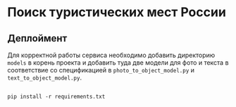 # Поиск туристических мест России

## Деплоймент

Для корректной работы сервиса необходимо добавить директорию
`models` в корень проекта и добавить туда две модели для фото и текста
в соответствие со спецификацией в `photo_to_object_model.py` и `text_to_object_model.py`.

```shell

pip install -r requirements.txt
 
```
